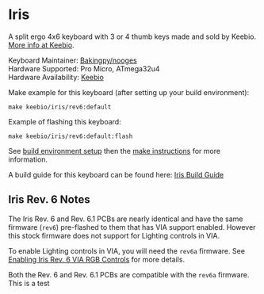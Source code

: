 Iris
====

A split ergo 4x6 keyboard with 3 or 4 thumb keys made and sold by Keebio. [More info at Keebio](https://keeb.io).

Keyboard Maintainer: [Bakingpy/nooges](https://github.com/nooges)  
Hardware Supported: Pro Micro, ATmega32u4  
Hardware Availability: [Keebio](https://keeb.io)  

Make example for this keyboard (after setting up your build environment):

    make keebio/iris/rev6:default

Example of flashing this keyboard:

    make keebio/iris/rev6:default:flash

See [build environment setup](https://docs.qmk.fm/#/newbs_getting_started) then the [make instructions](https://docs.qmk.fm/#/getting_started_make_guide) for more information.

A build guide for this keyboard can be found here: [Iris Build Guide](https://docs.keeb.io/iris-rev6-build-guide)

## Iris Rev. 6 Notes

The Iris Rev. 6 and Rev. 6.1 PCBs are nearly identical and have the same firmware (`rev6`) pre-flashed to them that has VIA support enabled. However this stock firmware does not support for Lighting controls in VIA.

To enable Lighting controls in VIA, you will need the `rev6a` firmware. See [Enabling Iris Rev. 6 VIA RGB Controls](https://docs.keeb.io/iris-rev6-rgb-via) for more details.

Both the Rev. 6 and Rev. 6.1 PCBs are compatible with the `rev6a` firmware.
This is a test
